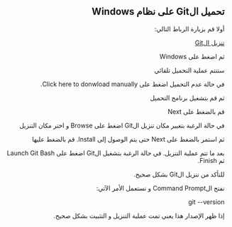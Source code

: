 <div dir=rtl>

## تحميل الGit على نظام Windows

أولا قم بزيارة الرباط التالي:

[تنزيل الGit](https://git-scm.com/downloads)

ثم اضغط على Windows

ستتتم عملية التحميل تلقائي

في حالة عدم التحميل اضغط على Click here to donwload manually.

ثم قم بتشغيل برنامج التحميل

قم بالضغط على Next

في حالة الرغبة بتغيير مكان تنزيل الGit اضغط على Browse و اختر مكان التنزيل

ثم استمر بالضغط على Next حتى يتم الوصول إلى Install. قم بالضغط عليها

بعد ما تتم عملية التنزيل. في حالة الرغبة بتشغيل الGit اضغط على Launch Git Bash ثم Finish.

للتأكد من تنزيل الGit بشكل صحيح.

نفتح الCommand Prompt و نستعمل الأمر الآتي:

git --version

إذا ظهر الإصدار هذا يعني تمت عملية التنزيل و التثبيت بشكل صحيح.



</div>